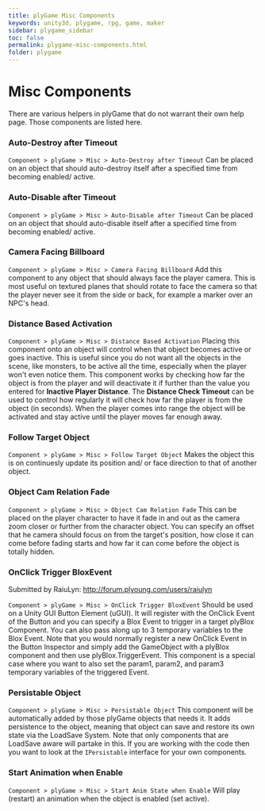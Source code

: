 ```yaml
---
title: plyGame Misc Components
keywords: unity3d, plygame, rpg, game, maker
sidebar: plygame_sidebar
toc: false
permalink: plygame-misc-components.html
folder: plygame
---
```



Misc Components
===============

There are various helpers in plyGame that do not warrant their own help page. Those components are listed here.

### Auto-Destroy after Timeout

`Component > plyGame > Misc > Auto-Destroy after Timeout` Can be placed on an object that should auto-destroy itself after a specified time from becoming enabled/ active.

### Auto-Disable after Timeout

`Component > plyGame > Misc > Auto-Disable after Timeout` Can be placed on an object that should auto-disable itself after a specified time from becoming enabled/ active.

### Camera Facing Billboard 

`Component > plyGame > Misc > Camera Facing Billboard` Add this component to any object that should always face the player camera. This is most useful on textured planes that should rotate to face the camera so that the player never see it from the side or back, for example a marker over an NPC's head.

### Distance Based Activation

`Component > plyGame > Misc > Distance Based Activation` Placing this component onto an object will control when that object becomes active or goes inactive. This is useful since you do not want all the objects in the scene, like monsters, to be active all the time, especially when the player won't even notice them. This component works by checking how far the object is from the player and will deactivate it if further than the value you entered for **Inactive Player Distance**. The **Distance Check Timeout** can be used to control how regularly it will check how far the player is from the object (in seconds). When the player comes into range the object will be activated and stay active until the player moves far enough away. 

### Follow Target Object 

`Component > plyGame > Misc > Follow Target Object` Makes the object this is on continuesly update its position and/ or face direction to that of another object.

### Object Cam Relation Fade 

`Component > plyGame > Misc > Object Cam Relation Fade` This can be placed on the player character to have it fade in and out as the camera zoom closer or further from the character object. You can specify an offset that he camera should focus on from the target's position, how close it can come before fading starts and how far it can come before the object is totally hidden.

### OnClick Trigger BloxEvent 

Submitted by RaiuLyn: http://forum.plyoung.com/users/raiulyn

`Component > plyGame > Misc > OnClick Trigger BloxEvent` Should be used on a Unity GUI Button Element (uGUI). It will register with the OnClick Event of the Button and you can specify a Blox Event to trigger in a target plyBlox Component. You can also pass along up to 3 temporary variables to the Blox Event. Note that you would normally register a new OnClick Event in the Button Inspector and simply add the GameObject with a plyBlox component and then use plyBlox.TriggerEvent. This component is a special case where you want to also set the param1, param2, and param3 temporary variables of the triggered Event.

### Persistable Object 

`Component > plyGame > Misc > Persistable Object` This component will be automatically added by those plyGame objects that needs it. It adds persistence to the object, meaning that object can save and restore its own state via the LoadSave System. Note that only components that are LoadSave aware will partake in this. If you are working with the code then you want to look at the `IPersistable` interface for your own components.

### Start Animation when Enable 

`Component > plyGame > Misc > Start Anim State when Enable` Will play (restart) an animation when the object is enabled (set active).

